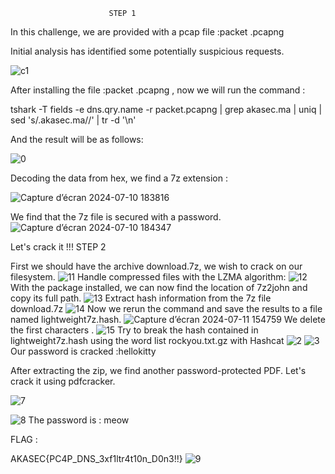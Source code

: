                           STEP 1 

In this challenge, we are provided with a pcap file :packet .pcapng  

Initial analysis has identified some potentially suspicious requests.  

 ![c1](https://github.com/user-attachments/assets/ec4822d2-efa6-4eae-9b8c-2a41aa28eb5a)


After installing the file :packet .pcapng , now we will run the command : 

tshark -T fields -e dns.qry.name -r packet.pcapng | grep akasec.ma | uniq | sed 's/.akasec.ma//' | tr -d '\n' 

And the result will be as follows: 

 ![0](https://github.com/user-attachments/assets/408f3a4d-773d-4ede-ac14-75a0813edf91)

Decoding the data from hex, we find a 7z extension : 

 ![Capture d’écran 2024-07-10 183816](https://github.com/user-attachments/assets/c8674ff7-7374-489a-b717-c8c6947212b8)

We find that the 7z file is secured with a password. 
![Capture d’écran 2024-07-10 184347](https://github.com/user-attachments/assets/dbd4b0ae-cbab-4b30-8719-324f1b160e24)

Let's crack it !!! 
                        STEP 2 

 First we should have the archive download.7z, we wish to crack on our filesystem. 
![11](https://github.com/user-attachments/assets/d8e8a103-2133-4455-9cee-dacd3769fc72)
Handle compressed files with the LZMA algorithm: 
![12](https://github.com/user-attachments/assets/7a090e3a-4117-47ef-ad0d-e38193647b3d)
With the package installed, we can now find the location of 7z2john and copy its full path. 
![13](https://github.com/user-attachments/assets/c185923c-c270-4674-b727-26cbe9319d51)
Extract hash information from the 7z file download.7z 
![14](https://github.com/user-attachments/assets/aa630c4e-3ead-4128-8151-070773b26ccc)
Now we rerun the command and save the results to a file named lightweight7z.hash. 
![Capture d’écran 2024-07-11 154759](https://github.com/user-attachments/assets/a5ee5238-90da-42fe-b181-86d5473da953)
We delete the first characters . 
![15](https://github.com/user-attachments/assets/25d442a3-97a4-492e-9ed9-dd602a288ecf)
Try to break the hash contained in lightweight7z.hash using the word list rockyou.txt.gz with Hashcat 
![2](https://github.com/user-attachments/assets/46d56ad2-ddfb-4bff-abc8-47c02715cd81)
![3](https://github.com/user-attachments/assets/b77e1568-2fad-4dac-b80e-ff9f31621109)
Our password is cracked :hellokitty 

After extracting the zip, we find another password-protected PDF. Let's crack it using pdfcracker. 

 ![7](https://github.com/user-attachments/assets/a635248d-851d-4e1a-9d03-1b17944fffc3)

![8](https://github.com/user-attachments/assets/9917f34c-5da7-48f1-9be9-02b3231d7b09)
The password is : meow 

FLAG : 

AKASEC{PC4P_DNS_3xf1ltr4t10n_D0n3!!} 
![9](https://github.com/user-attachments/assets/b7984197-9105-43ae-bae5-9e227d6a1b20)
